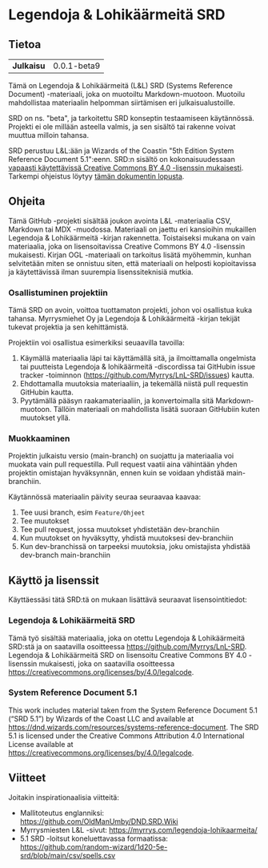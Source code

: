 # Legendoja & Lohikäärmeitä SRD

## Tietoa

|               |              |
| ------------- | ------------ |
| **Julkaisu**  | 0.0.1-beta9  |

Tämä on Legendoja & Lohikäärmeitä (L&L) SRD (Systems Reference Document) -materiaali, joka on muotoiltu Markdown-muotoon. Muotoilu mahdollistaa materiaalin helpomman siirtämisen eri julkaisualustoille.

SRD on ns. "beta", ja tarkoitettu SRD konseptin testaamiseen käytännössä. Projekti ei ole millään asteella valmis, ja sen sisältö tai rakenne voivat muuttua milloin tahansa.

SRD perustuu L&L:ään ja Wizards of the Coastin "5th Edition System Reference Document 5.1":eenn. SRD:n sisältö on kokonaisuudessaan [vapaasti käytettävissä Creative Commons BY 4.0 -lisenssin mukaisesti](LICENSE). Tarkempi ohjeistus löytyy [tämän dokumentin lopusta](#käyttö-ja-lisenssit).

## Ohjeita

Tämä GitHub -projekti sisältää joukon avointa L&L -materiaalia CSV, Markdown tai MDX -muodossa. Materiaali on 
jaettu eri kansioihin mukaillen Legendoja & Lohikäärmeitä -kirjan rakennetta. Toistaiseksi mukana on vain materiaalia, joka
on lisensoitavissa Creative Commons BY 4.0 -lisenssin mukaisesti. Kirjan OGL -materiaali on tarkoitus lisätä myöhemmin, kunhan
selvitetään miten se onnistuu siten, että materiaali on helposti kopioitavissa ja käytettävissä ilman suurempia lisenssiteknisiä
mutkia.

### Osallistuminen projektiin

Tämä SRD on avoin, voittoa tuottamaton projekti, johon voi osallistua kuka tahansa. Myrrysmiehet Oy ja Legendoja & Lohikäärmeitä -kirjan tekijät tukevat projektia ja sen kehittämistä. 

Projektiin voi osallistua esimerkiksi seuaavilla tavoilla:
1. Käymällä materiaalia läpi tai käyttämällä sitä, ja ilmoittamalla ongelmista tai puutteista Legendoja & lohikäärmeitä -discordissa tai GitHubin issue tracker -toiminnon (https://github.com/Myrrys/LnL-SRD/issues) kautta.
2. Ehdottamalla muutoksia materiaaliin, ja tekemällä niistä pull requestin GitHubin kautta.
3. Pyytämällä pääsyn raakamateriaaliin, ja konvertoimalla sitä Markdown-muotoon. Tällöin materiaali on mahdollista lisätä suoraan GitHubiin kuten muutokset yllä.

### Muokkaaminen

Projektin julkaistu versio (main-branch) on suojattu ja materiaalia voi muokata vain pull requestilla. Pull request vaatii
aina vähintään yhden projektin omistajan hyväksynnän, ennen kuin se voidaan yhdistää main-branchiin.

Käytännössä materiaalin päivity seuraa seuraavaa kaavaa:
1. Tee uusi branch, esim `Feature/Ohjeet`
2. Tee muutokset
3. Tee pull request, jossa muutokset yhdistetään dev-branchiin
4. Kun muutokset on hyväksytty, yhdistä muutoksesi dev-branchiin
5. Kun dev-branchissä on tarpeeksi muutoksia, joku omistajista yhdistää dev-branch main-branchiin

## Käyttö ja lisenssit

Käyttäessäsi tätä SRD:tä on mukaan lisättävä seuraavat lisensointitiedot:

### Legendoja & Lohikäärmeitä SRD
Tämä työ sisältää materiaalia, joka on otettu Legendoja & Lohikäärmeitä SRD:stä ja on saatavilla osoitteessa https://github.com/Myrrys/LnL-SRD. Legendoja & Lohikäärmeitä SRD on lisensoitu Creative Commons BY 4.0 -lisenssin mukaisesti, joka on saatavilla osoitteessa https://creativecommons.org/licenses/by/4.0/legalcode.

### System Reference Document 5.1
This work includes material taken from the System Reference Document 5.1 (“SRD 5.1”) by Wizards of the Coast LLC and available at https://dnd.wizards.com/resources/systems-reference-document. The SRD 5.1 is licensed under the Creative Commons Attribution 4.0 International License available at https://creativecommons.org/licenses/by/4.0/legalcode. 

## Viitteet

Joitakin inspirationaalisia viitteitä:
- Mallitoteutus englanniksi: https://github.com/OldManUmby/DND.SRD.Wiki
- Myrrysmiesten L&L -sivut: https://myrrys.com/legendoja-lohikaarmeita/
- 5.1 SRD -loitsut koneluettavassa formaatissa: https://github.com/random-wizard/1d20-5e-srd/blob/main/csv/spells.csv

